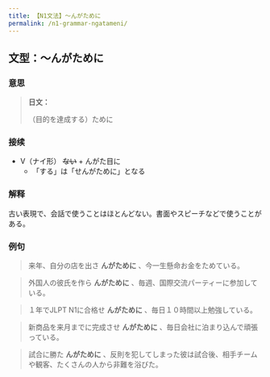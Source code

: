 ```yaml
---
title: 【N1文法】〜んがために
permalink: /n1-grammar-ngatameni/
---
```


## 文型：〜んがために

### 意思

> **日文：**
> 
> （目的を達成する）ために


### 接续

* V（ナイ形） ~~ない~~ \+ んがた目に
    * 「する」は「せんがために」となる

### 解释

古い表現で、会話で使うことはほとんどない。書面やスピーチなどで使うことがある。

### 例句

> 来年、自分の店を出さ **んがために** 、今一生懸命お金をためている。

> 外国人の彼氏を作ら **んがために** 、毎週、国際交流パーティーに参加している。

> １年でJLPT N1に合格せ **んがために** 、毎日１０時間以上勉強している。

> 新商品を来月までに完成させ **んがために** 、毎日会社に泊まり込んで頑張っている。

> 試合に勝た **んがために** 、反則を犯してしまった彼は試合後、相手チームや観客、たくさんの人から非難を浴びた。

